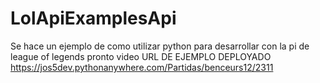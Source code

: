 # LolApiExamplesApi
Se hace un ejemplo de como utilizar python para desarrollar con la pi de league of legends pronto video
URL DE EJEMPLO DEPLOYADO https://jos5dev.pythonanywhere.com/Partidas/benceurs12/2311
